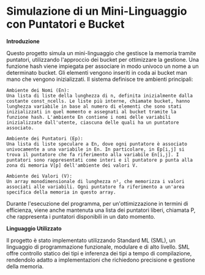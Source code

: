 # Simulazione di un Mini-Linguaggio con Puntatori e Bucket
**Introduzione**

Questo progetto simula un mini-linguaggio che gestisce la memoria tramite puntatori, utilizzando l'approccio dei bucket per ottimizzare la gestione. Una funzione hash viene impiegata per associare in modo univoco un nome a un determinato bucket. Gli elementi vengono inseriti in coda ai bucket man mano che vengono inizializzati. Il sistema definisce tre ambienti principali:

    Ambiente dei Nomi (En):
    Una lista di liste della lunghezza di n, definita inizialmente dalla costante const_ncells. Le liste più interne, chiamate bucket, hanno lunghezza variabile in base al numero di elementi che sono stati inizializzati in quel momento e assegnati al bucket tramite la funzione hash. L'ambiente En contiene i nomi delle variabili inizializzate dall'utente, ciascuna delle quali ha un puntatore associato.

    Ambiente dei Puntatori (Ep):
    Una lista di liste speculare a En, dove ogni puntatore è associato univocamente a una variabile in En. In particolare, in Ep[i,j] si trova il puntatore che fa riferimento alla variabile En[i,j]. I puntatori sono rappresentati come interi e il puntatore p punta alla zona di memoria V[p] dell'ambiente dei valori V.

    Ambiente dei Valori (V):
    Un array monodimensionale di lunghezza n², che memorizza i valori associati alle variabili. Ogni puntatore fa riferimento a un'area specifica della memoria in questo array.

Durante l'esecuzione del programma, per un'ottimizzazione in termini di efficienza, viene anche mantenuta una lista dei puntatori liberi, chiamata P, che rappresenta i puntatori disponibili in un dato momento.

**Linguaggio Utilizzato**

Il progetto è stato implementato utilizzando Standard ML (SML), un linguaggio di programmazione funzionale, modulare e di alto livello. SML offre controllo statico dei tipi e inferenza dei tipi a tempo di compilazione, rendendolo adatto a implementazioni che richiedono precisione e gestione della memoria.
